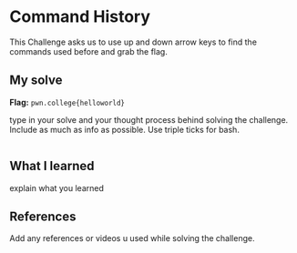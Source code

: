 # Command History 
This Challenge asks us to use up and down arrow keys to find the commands used before and grab the flag.  

## My solve
**Flag:** `pwn.college{helloworld}`

type in your solve and your thought process behind solving the challenge. Include as much as info as possible. Use triple ticks for bash.

```

```

## What I learned
explain what you learned

## References 
Add any references or videos u used while solving the challenge.

